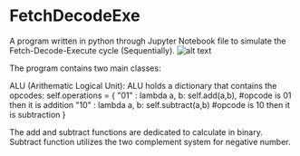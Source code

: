 # FetchDecodeExe
A program written in python through Jupyter Notebook file to simulate the Fetch-Decode-Execute cycle (Sequentially).
![alt text](https://user-images.githubusercontent.com/46073670/65453008-4fbadc80-de10-11e9-828e-0fef81200bfc.jpg)

The program contains two main classes:

ALU (Arithematic Logical Unit):
  ALU holds a dictionary that contains the opcodes:
  self.operations = {
            "01" : lambda a, b: self.add(a,b),          #opcode is 01 then it is addition
            "10" : lambda a, b: self.subtract(a,b)      #opcode is 10 then it is subtraction
       }
       
  The add and subtract functions are dedicated to calculate in binary.
  Subtract function utilizes the two complement system for negative number.
  
  

